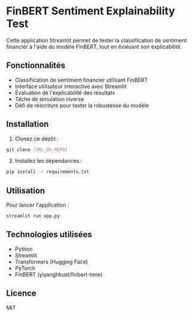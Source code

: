 # FinBERT Sentiment Explainability Test

Cette application Streamlit permet de tester la classification de sentiment financier à l'aide du modèle FinBERT, tout en évaluant son explicabilité.

## Fonctionnalités

- Classification de sentiment financier utilisant FinBERT
- Interface utilisateur interactive avec Streamlit
- Évaluation de l'explicabilité des résultats
- Tâche de simulation inverse
- Défi de réécriture pour tester la robustesse du modèle

## Installation

1. Clonez ce dépôt :
```bash
git clone [URL_DU_REPO]
```

2. Installez les dépendances :
```bash
pip install -r requirements.txt
```

## Utilisation

Pour lancer l'application :
```bash
streamlit run app.py
```

## Technologies utilisées

- Python
- Streamlit
- Transformers (Hugging Face)
- PyTorch
- FinBERT (yiyanghkust/finbert-tone)

## Licence

MIT 